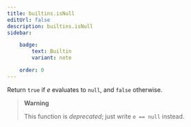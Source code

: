 ```yaml
---
title: builtins.isNull
editUrl: false
description: builtins.isNull
sidebar:

    badge:
        text: Builtin
        variant: note

    order: 0
---
```


Return `true` if *e* evaluates to `null`, and `false` otherwise.

> **Warning**
>
> This function is *deprecated*; just write `e == null` instead.



